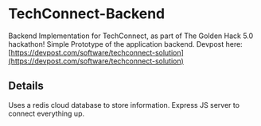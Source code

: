 # TechConnect-Backend
Backend Implementation for TechConnect, as part of The Golden Hack 5.0 hackathon!
Simple Prototype of the application backend.
Devpost here: [https://devpost.com/software/techconnect-solution](https://devpost.com/software/techconnect-solution)

## Details
Uses a redis cloud database to store information. Express JS server to connect everything up.

